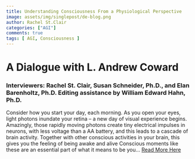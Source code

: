 ```yaml
---
title: Understanding Consciousness From a Physiological Perspective
image: assets/img/singlepost/de-blog.png
author: Rachel St.Clair
categories: ["AGI"]
comments: true
tags: [ AGI, Consciousness ]
---
```


# A Dialogue with L. Andrew Coward
### Interviewers: Rachel St. Clair, Susan Schneider, Ph.D., and Elan Barenholtz, Ph.D. Editing assistance by William Edward Hahn, Ph.D.

Consider how you start your day, each morning. As you open your eyes, light photons inundate your retina – a new day of visual experience
begins. Amazingly, those rapidly moving photons create tiny electrical impulses in neurons, with less voltage than a AA battery, and this leads
to a cascade of brain activity. Together with other conscious activities in your brain, this gives you the feeling of being awake and alive Conscious moments like these are an essential part of what it means to be you... [Read More Here](https://www.fau.edu/future-mind/blog-understanding-consciousness-from-a-physiological-perspective/)
